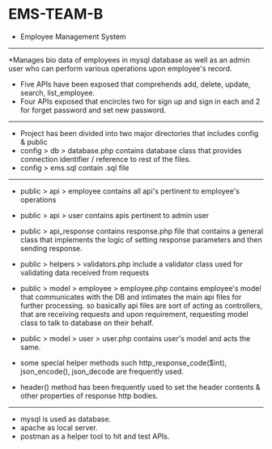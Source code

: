 # EMS-TEAM-B
* Employee Management System
**************************
*Manages bio data of employees in mysql database as well as an admin user who can perform various operations upon employee's record.
* Five APIs have been exposed that comprehends add, delete, update, search, list_employee. 
* Four APIs exposed that encircles two for sign up and sign in each and 2 for forget password and set new password.

**************************
* Project has been divided into two major directories that includes config & public
* config > db > database.php contains database class that provides connection identifier / reference to rest of the files.
* config > ems.sql contain .sql file

**************************
* public > api > employee contains all api's pertinent to employee's operations
* public > api > user contains apis pertinent to admin user
* public > api_response contains response.php file that contains a general class that implements the logic of setting response parameters and then sending response.
* public > helpers > validators.php include a validator class used for validating data received from requests
* public > model > employee > employee.php contains employee's model that communicates with the DB and intimates the main api files for further processing. so basically   api files are sort of acting as controllers, that are receiving requests and upon requirement, requesting model class to talk to database on their behalf.
* public > model > user > user.php contains user's model and acts the same.

* some special helper methods such http_response_code($int), json_encode(), json_decode are frequently used. 
* header() method has been frequently used to set the header contents & other properties of response http bodies.

***************************
* mysql is used as database.
* apache as local server.
* postman as a helper tool to hit and test APIs.
